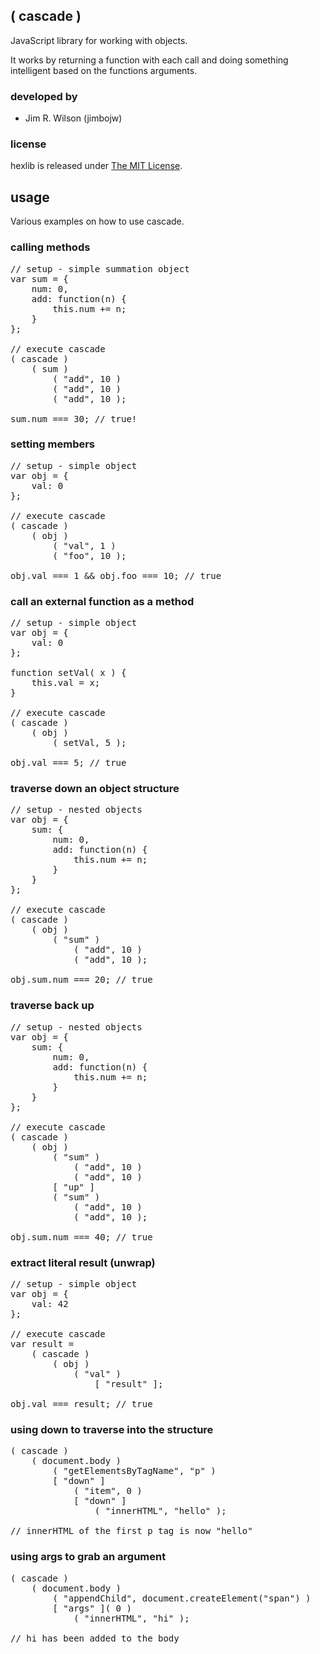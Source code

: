 ## ( cascade )

JavaScript library for working with objects.

It works by returning a function with each call and doing something intelligent based on the functions arguments.

### developed by

* Jim R. Wilson (jimbojw)

### license

hexlib is released under [The MIT License](http://www.opensource.org/licenses/mit-license.php).

## usage

Various examples on how to use cascade.

### calling methods

<pre>
// setup - simple summation object
var sum = {
    num: 0,
    add: function(n) {
        this.num += n;
    }
};

// execute cascade
( cascade )
    ( sum )
        ( "add", 10 )
        ( "add", 10 )
        ( "add", 10 );

sum.num === 30; // true!
</pre>

### setting members

<pre>
// setup - simple object
var obj = {
    val: 0
};

// execute cascade
( cascade )
    ( obj )
        ( "val", 1 )
        ( "foo", 10 );

obj.val === 1 && obj.foo === 10; // true
</pre>

### call an external function as a method

<pre>
// setup - simple object
var obj = {
    val: 0
};

function setVal( x ) {
    this.val = x;
}

// execute cascade
( cascade )
    ( obj )
        ( setVal, 5 );

obj.val === 5; // true
</pre>

### traverse down an object structure

<pre>
// setup - nested objects
var obj = {
    sum: {
        num: 0,
        add: function(n) {
            this.num += n;
        }
    }
};

// execute cascade
( cascade )
    ( obj )
        ( "sum" )
            ( "add", 10 )
            ( "add", 10 );

obj.sum.num === 20; // true
</pre>

### traverse back up

<pre>
// setup - nested objects
var obj = {
    sum: {
        num: 0,
        add: function(n) {
            this.num += n;
        }
    }
};

// execute cascade
( cascade )
    ( obj )
        ( "sum" )
            ( "add", 10 )
            ( "add", 10 )
        [ "up" ]
        ( "sum" )
            ( "add", 10 )
            ( "add", 10 );

obj.sum.num === 40; // true
</pre>

### extract literal result (unwrap)

<pre>
// setup - simple object
var obj = {
    val: 42
};

// execute cascade
var result = 
    ( cascade )
        ( obj )
            ( "val" )
                [ "result" ];

obj.val === result; // true
</pre>

### using down to traverse into the structure

<pre>
( cascade )
    ( document.body )
        ( "getElementsByTagName", "p" )
        [ "down" ]
            ( "item", 0 )
            [ "down" ]
                ( "innerHTML", "hello" );

// innerHTML of the first p tag is now "hello"
</pre>

### using args to grab an argument

<pre>
( cascade )
    ( document.body )
        ( "appendChild", document.createElement("span") )
        [ "args" ]( 0 )
            ( "innerHTML", "hi" );

// <span>hi</span> has been added to the body
</pre>

